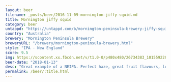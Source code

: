 ```yaml
---
layout: beer
filename: _posts/beer/2016-11-09-mornington-jiffy-squid.md
title: Mornington jiffy squid
category: beer
untappd: "https://untappd.com/b/mornington-peninsula-brewery-jiffy-squid/1988193"
country: "Australia"
brewery: "Mornington Peninsula Brewery"
breweryURL: "/brewery/mornington-peninsula-brewery.html"
style: "IPA - New England"
score: 9.5
img: https://scontent.xx.fbcdn.net/v/t1.0-0/p480x480/26734383_10155922803783745_6561848804107165372_n.jpg?_nc_cat=106&_nc_oc=AQkksyZtPFcgB8g2PLVPiDQFM5otFSORjfXHuSabc53_NP4wVxxQVPDTnuK4cYGnCh4&_nc_ht=scontent.xx&oh=c7b3d98fbc7a02fadfebf59935bc2a1d&oe=5DA607E2
beer-date: "2018-01-13"
desc: "Great example of a NEIPA. Perfect haze, great fruit flavours, lots of aroma. Could have a lot of these"
permalink: /beer/:title.html
---
```

